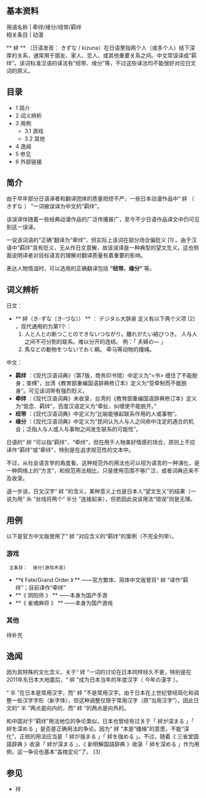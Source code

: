 **基本资料**  
---  
用语名称  |  牵绊/缘分/纽带/羁绊   
相关条目  |  动漫   
  
** 絆  ** （日语发音：  きずな  /
kizuna）在日语里指两个人（或多个人）结下深厚的关系，通常用于朋友、家人、恋人、或其他重要关系之间。中文常误译成“羁绊”。该词标准汉语的译法有“纽带、缘分”等，不过这些译法均不能很好对应日文词的原义。

##  目录

  * 1  简介 
  * 2  词义辨析 
  * 3  用例 
    * 3.1  游戏 
    * 3.2  其他 
  * 4  逸闻 
  * 5  参见 
  * 6  外部链接 

##  简介

由于早年部分日语译者和翻译团体的质量把控不严，一些日本动漫作品中“  絆  （  きずな  ）  ”一词被误译为中文的“羁绊”。

该误译伴随着一些经典动漫作品的广泛传播甚广，至今不少日语作品译文中仍可见到这一误译。

一说该词语的“正确”翻译为“牵绊”，但实际上该词在部分场合偏贬义  [1]
。由于汉语中“羁绊”具有贬义，无从作日文意解，故该误译是一种典型的望文生义。这也侧面说明译者对目标语言的理解对翻译质量有着重要的影响。

表达人物情谊时，可以选用的正确翻译包括 **“纽带、缘分”** 等。

##  词义辨析

日文：

  * ** 絆（き-ずな〔き-づな〕）  ** ：  デジタル大辞泉  定义有以下两个义项  [2]  ，现代通用的为第1个： 
    1. 人と人との断つことのできないつながり。離れがたい結びつき。  人与人之间不可分割的联系。难以分开的连结。 例：「  夫婦の—  」 
    2. 馬などの動物をつないでおく綱。  牵马等动物的缰绳。 

中文：

  * **羁绊** ：《现代汉语词典》（第7版，商务印书馆）中定义为“<书> 缠住了不能脱身；束缚”，台湾《教育部重编国语辞典修订本》定义为“受牵制而不能脱身”。可见该词带有强烈贬义。 
  * **牵绊** ：《现代汉语词典》未收录，台湾的《教育部重编国语辞典修订本》定义为“惦念、羁绊”，百度汉语定义为“牵扯，纠缠使不能脱开。” 
  * **纽带** ：《现代汉语词典》中定义为“比喻能够起联系作用的人或事物”。 
  * **缘分** ：《现代汉语词典》中定义为“民间认为人与人之间命中注定的遇合的机会；泛指人与人或人与事物之间发生联系的可能性”。 

日语的“  絆  ”可以指“羁绊”、“牵绊”，但在用于人物美好情感的场合，原则上不应译作“羁绊”或“牵绊”，特别是在追求规范性的文本中。

不过，从社会语言学的角度看，这种规范外的用法也可以视为语言的一种演化，是一种网络上的“方言”，和规范用法相比，只是使用范围不够广泛，或者词典还来不及收录。

退一步说，日文汉字“  絆  ”的含义，某种意义上也是日本人“望文生义”的结果（一说为用“  糸  ”丝线将两个“  半分
”连接起来），但若因此说该用法“错误”则是无理。

##  用例

以下是官方中文版使用了“  絆  ”对应含义的“羁绊”的案例（不完全列举）。

###  游戏

     主条目：  缘分(游戏术语) 

  * **《 Fate/Grand Order  》 ** ——官方繁体、简体中文版曾将“  絆  ”译作“羁绊”；目前译作“牵绊” 
  * **《 阴阳师  》 ** ——本身为国产手游 
  * **《 雀魂麻将  》 ** ——本身为国产游戏 

###  其他

待补充

##  逸闻

因为其特殊的文化含义，关于“  絆  ”一词的讨论在日本同样经久不衰，特别是在2011年东日本大地震后，“  絆  ”成为日本当年的年度汉字（  今年の漢字
）。

“  半  ”在日本是常用汉字，而“  絆
”不是常用汉字。由于日本在上世纪曾经简化和调整一些汉字字形（新字体），但这种调整仅限于常用汉字（原“当用汉字”），因此日文的“  半  ”两点是向内的，而“
絆  ”的两点是向外的。

和中国对于“羁绊”用法地位的争论类似，日本也曾经有过关于「  絆が深まる  」「  絆を深める  」是否是正确用法的争论。因为“  絆
”本是“缰绳”的意思，不能“深化”，正统的用法应当是「  絆が強まる  」「  絆を強める  」。不过，随着《  三省堂国語辞典  》收录「  絆が深まる
」、《  新明解国語辞典  》收录「  絆を深める  」作为用例，这一争论也基本“盖棺定论”了。  [3]

##  参见

  * 绊 